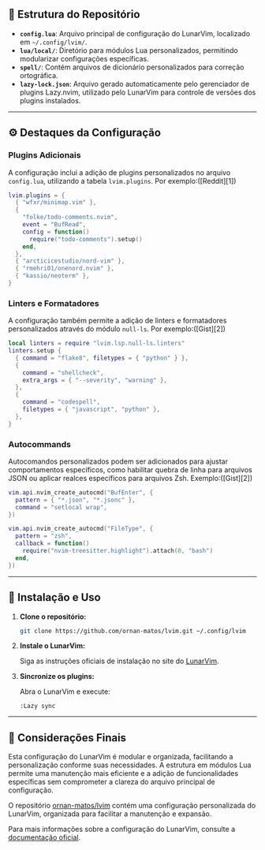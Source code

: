 
## 📁 Estrutura do Repositório

* **`config.lua`**: Arquivo principal de configuração do LunarVim, localizado em `~/.config/lvim/`.
* **`lua/local/`**: Diretório para módulos Lua personalizados, permitindo modularizar configurações específicas.
* **`spell/`**: Contém arquivos de dicionário personalizados para correção ortográfica.
* **`lazy-lock.json`**: Arquivo gerado automaticamente pelo gerenciador de plugins Lazy.nvim, utilizado pelo LunarVim para controle de versões dos plugins instalados.

---

## ⚙️ Destaques da Configuração

### Plugins Adicionais

A configuração inclui a adição de plugins personalizados no arquivo `config.lua`, utilizando a tabela `lvim.plugins`. Por exemplo:([Reddit][1])

```lua
lvim.plugins = {
  { "wfxr/minimap.vim" },
  {
    "folke/todo-comments.nvim",
    event = "BufRead",
    config = function()
      require("todo-comments").setup()
    end,
  },
  { "arcticicestudio/nord-vim" },
  { "rmehri01/onenord.nvim" },
  { "kassio/neoterm" },
}
```



### Linters e Formatadores

A configuração também permite a adição de linters e formatadores personalizados através do módulo `null-ls`. Por exemplo:([Gist][2])

```lua
local linters = require "lvim.lsp.null-ls.linters"
linters.setup {
  { command = "flake8", filetypes = { "python" } },
  {
    command = "shellcheck",
    extra_args = { "--severity", "warning" },
  },
  {
    command = "codespell",
    filetypes = { "javascript", "python" },
  },
}
```



### Autocommands

Autocomandos personalizados podem ser adicionados para ajustar comportamentos específicos, como habilitar quebra de linha para arquivos JSON ou aplicar realces específicos para arquivos Zsh. Exemplo:([Gist][2])

```lua
vim.api.nvim_create_autocmd("BufEnter", {
  pattern = { "*.json", "*.jsonc" },
  command = "setlocal wrap",
})

vim.api.nvim_create_autocmd("FileType", {
  pattern = "zsh",
  callback = function()
    require("nvim-treesitter.highlight").attach(0, "bash")
  end,
})
```



---

## 🚀 Instalação e Uso

1. **Clone o repositório:**

   ```bash
   git clone https://github.com/ornan-matos/lvim.git ~/.config/lvim
   ```



2. **Instale o LunarVim:**

   Siga as instruções oficiais de instalação no site do [LunarVim](https://www.lunarvim.org/docs/installation).

3. **Sincronize os plugins:**

   Abra o LunarVim e execute:

   ```vim
   :Lazy sync
   ```



---

## 🧠 Considerações Finais

Esta configuração do LunarVim é modular e organizada, facilitando a personalização conforme suas necessidades. A estrutura em módulos Lua permite uma manutenção mais eficiente e a adição de funcionalidades específicas sem comprometer a clareza do arquivo principal de configuração.

O repositório [ornan-matos/lvim](https://github.com/ornan-matos/lvim) contém uma configuração personalizada do LunarVim, organizada para facilitar a manutenção e expansão.

Para mais informações sobre a configuração do LunarVim, consulte a [documentação oficial](https://www.lunarvim.org/docs/configuration).
